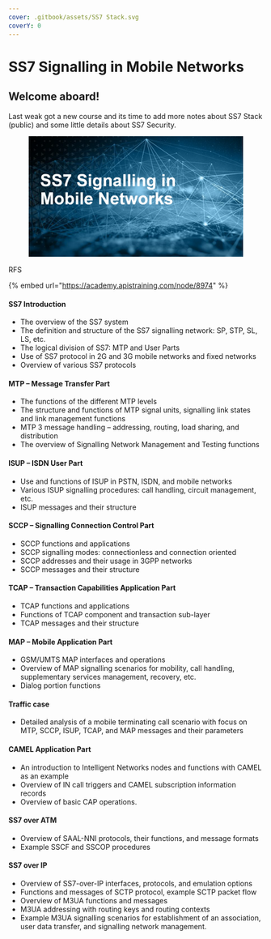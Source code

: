 ```yaml
---
cover: .gitbook/assets/SS7 Stack.svg
coverY: 0
---
```


# SS7 Signalling in Mobile Networks

## Welcome aboard!

Last weak got a new course and its time to add more notes about SS7 Stack (public) and some little details about SS7 Security.

<figure><img src=".gitbook/assets/image (2).png" alt=""><figcaption></figcaption></figure>

RFS

{% embed url="https://academy.apistraining.com/node/8974" %}

#### SS7 Introduction

* The overview of the SS7 system
* The definition and structure of the SS7 signalling network: SP, STP, SL, LS, etc.
* The logical division of SS7: MTP and User Parts
* Use of SS7 protocol in 2G and 3G mobile networks and fixed networks
* Overview of various SS7 protocols

#### MTP – Message Transfer Part

* The functions of the different MTP levels
* The structure and functions of MTP signal units, signalling link states and link management functions
* MTP 3 message handling – addressing, routing, load sharing, and distribution
* The overview of Signalling Network Management and Testing functions

#### ISUP – ISDN User Part

* Use and functions of ISUP in PSTN, ISDN, and mobile networks
* Various ISUP signalling procedures: call handling, circuit management, etc.
* ISUP messages and their structure

#### SCCP – Signalling Connection Control Part

* SCCP functions and applications
* SCCP signalling modes: connectionless and connection oriented
* SCCP addresses and their usage in 3GPP networks
* SCCP messages and their structure

#### TCAP – Transaction Capabilities Application Part

* TCAP functions and applications
* Functions of TCAP component and transaction sub-layer
* TCAP messages and their structure

#### MAP – Mobile Application Part

* GSM/UMTS MAP interfaces and operations
* Overview of MAP signalling scenarios for mobility, call handling, supplementary services management, recovery, etc.
* Dialog portion functions

#### Traffic case

* Detailed analysis of a mobile terminating call scenario with focus on MTP, SCCP, ISUP, TCAP, and MAP messages and their parameters

#### CAMEL Application Part

* An introduction to Intelligent Networks nodes and functions with CAMEL as an example
* Overview of IN call triggers and CAMEL subscription information records
* Overview of basic CAP operations.

#### SS7 over ATM

* Overview of SAAL-NNI protocols, their functions, and message formats
* Example SSCF and SSCOP procedures

#### SS7 over IP

* Overview of SS7-over-IP interfaces, protocols, and emulation options
* Functions and messages of SCTP protocol, example SCTP packet flow
* Overview of M3UA functions and messages
* M3UA addressing with routing keys and routing contexts
* Example M3UA signalling scenarios for establishment of an association, user data transfer, and signalling network management.
